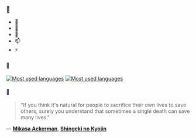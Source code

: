 ### 👋

- 🔭
- 🌱
- 💬
- 📫
- ⚡

#### 🧏

[![Most used languages](https://github-readme-stats-aynah.vercel.app/api/top-langs/?username=aynh&theme=solarized-dark&langs_count=6&layout=compact&hide_title=true)](https://github.com/anuraghazra/github-readme-stats#gh-dark-mode-only)
[![Most used languages](https://github-readme-stats-aynah.vercel.app/api/top-langs/?username=aynh&theme=solarized-light&langs_count=6&layout=compact&hide_title=true)](https://github.com/anuraghazra/github-readme-stats#gh-light-mode-only)

#### 💬

> "If you think it's natural for people to sacrifice their own lives to save others, surely you understand that sometimes a single death can save many lives."

&mdash; [**Mikasa Ackerman**](https://myanimelist.net/character.php?q=Mikasa%20Ackerman&cat=character), [**Shingeki no Kyojin**](https://myanimelist.net/search/all?q=Shingeki%20no%20Kyojin&cat=all)
